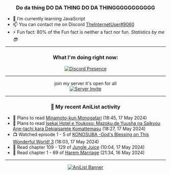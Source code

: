 <div align="center">

### Do da thing DO DA THING DO DA THINGGGGGGGGGGG
</div>

- 🌱 I’m currently learning JavaScript
- 📫 You can contact me on Discord [TheInternetUser#9060](https://discord.com/users/534117072796385300)
- ⚡ Fun fact: 80% of the Fun fact is neither a fact nor fun. _Statistics by me 😎_
<hr>

<div align="center">

### What I'm doing right now:
[![Discord Presence](https://lanyard.cnrad.dev/api/534117072796385300)](https://discord.com/users/534117072796385300)
<hr>

join my server it's open for all <br>
[![Server Invite](https://invidget.switchblade.xyz/bfYgVHxrSs)](https://discord.gg/bfYgVHxrSs)

<hr>
  
### 🌸 My recent AniList activity

</div>

<!-- ANILIST_ACTIVITY:start -->

-   📖 Plans to read [Minamoto-kun Monogatari](https://anilist.co/manga/60123) (18:45, 17 May 2024)
-   📖 Plans to read [Isekai Hotel e Youkoso: Mazoku de Yuusha na Saikyou Ane-tachi kara Dekiaisarete Komattemasu](https://anilist.co/manga/170819) (18:27, 17 May 2024)
-   📺 Watched episode 1 - 5 of [KONOSUBA -God's Blessing on This Wonderful World! 3](https://anilist.co/anime/136804) (18:03, 17 May 2024)
-   📖 Read chapter 109 - 129 of [Jungle Juice](https://anilist.co/manga/128882) (10:04, 17 May 2024)
-   📖 Read chapter 1 - 69 of [Harem Marriage](https://anilist.co/manga/86283) (21:34, 16 May 2024)

<!-- ANILIST_ACTIVITY:end -->
<hr>

<div align="center">

[![AniList Banner](https://img.anili.st/User/929966)](https://anilist.co/user/TheInternetUser)

<!-- ![Profile views](https://gpvc.arturio.dev/TheInternetUse7) Since 2023-01-09 -->
<br>


</div>
